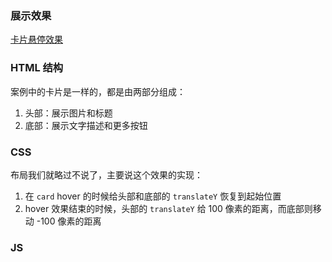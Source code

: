 ### 展示效果

[卡片悬停效果](http://project-demo.ihsxu.com/hover-card/)

### HTML 结构

案例中的卡片是一样的，都是由两部分组成：

1. 头部：展示图片和标题
2. 底部：展示文字描述和更多按钮

### CSS

布局我们就略过不说了，主要说这个效果的实现：

1. 在 `card` hover 的时候给头部和底部的 `translateY` 恢复到起始位置
2. hover 效果结束的时候，头部的 `translateY` 给 100 像素的距离，而底部则移动 -100 像素的距离

### JS

